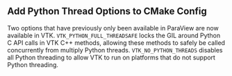 ## Add Python Thread Options to CMake Config

Two options that have previously only been available in ParaView are
now available in VTK. `VTK_PYTHON_FULL_THREADSAFE` locks the GIL around
Python C API calls in VTK C++ methods, allowing these methods to safely be
called concurrently from multiply Python threads. `VTK_NO_PYTHON_THREADS`
disables all Python threading to allow VTK to run on platforms that do
not support Python threading.
